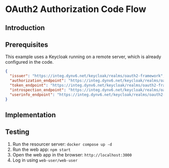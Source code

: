 # OAuth2 Authorization Code Flow

## Introduction

## Prerequisites
This example uses a Keycloak running on a remote server, which is already configured in the code.
```json
{
  "issuer": "https://integ.dynv6.net/keycloak/realms/oauth2-framework",
  "authorization_endpoint": "https://integ.dynv6.net/keycloak/realms/oauth2-framework/protocol/openid-connect/auth",
  "token_endpoint": "https://integ.dynv6.net/keycloak/realms/oauth2-framework/protocol/openid-connect/token",
  "introspection_endpoint": "https://integ.dynv6.net/keycloak/realms/oauth2-framework/protocol/openid-connect/token/introspect",
  "userinfo_endpoint": "https://integ.dynv6.net/keycloak/realms/oauth2-framework/protocol/openid-connect/userinfo"
}
```

## Implementation

## Testing
1. Run the resourcer server: `docker compose up -d`
2. Run the web app: `npm start`
3. Open the web app in the browser: `http://localhost:3000`
4. Log in using `web-user/web-user`
